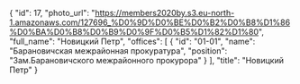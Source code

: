 {
    "id": 17,
    "photo_url": "https://members2020by.s3.eu-north-1.amazonaws.com/127696_%D0%9D%D0%BE%D0%B2%D0%B8%D1%86%D0%BA%D0%B8%D0%B9%D0%9F%D0%B5%D1%82%D1%80",
    "full_name": "Новицкий Петр",
    "offices": [
        {
            "id": "01-01",
            "name": "Барановичская межрайонная прокуратура",
            "position": "Зам.Барановичского межрайонного прокурора"
        }
    ],
    "title": "Новицкий Петр"
}
